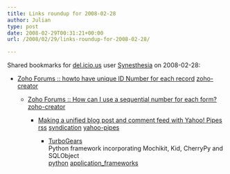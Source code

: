 ```yaml
---
title: Links roundup for 2008-02-28
author: Julian
type: post
date: 2008-02-29T00:31:21+00:00
url: /2008/02/29/links-roundup-for-2008-02-28/

---
```

Shared bookmarks for [del.icio.us][1] user [Synesthesia][2] on 2008-02-28:

  * [Zoho Forums :: howto have unique ID Number for each record][3] 
    [zoho-creator][4] </li> 
    
      * [Zoho Forums :: How can I use a sequential number for each form?][5] 
        [zoho-creator][4] </li> 
        
          * [Making a unified blog post and comment feed with Yahoo! Pipes][6] 
            [rss][7] [syndication][8] [yahoo-pipes][9] </li> 
            
              * [TurboGears][10]  
                Python framework incorporating Mochikit, Kid, CherryPy and SQLObject  
                [python][11] [application_frameworks][12] </ul>

 [1]: https://del.icio.us/
 [2]: https://del.icio.us/synesthesia
 [3]: https://forums.zoho.com/viewtopic.php?t=137460
 [4]: https://del.icio.us/synesthesia/zoho-creator
 [5]: https://forums.zoho.com/viewtopic.php?t=129118&highlight=autoincrement
 [6]: https://www.currybet.net/cbet_blog/2008/02/blog_comments_6.php
 [7]: https://del.icio.us/synesthesia/rss
 [8]: https://del.icio.us/synesthesia/syndication
 [9]: https://del.icio.us/synesthesia/yahoo-pipes
 [10]: https://www.turbogears.org/about
 [11]: https://del.icio.us/synesthesia/python
 [12]: https://del.icio.us/synesthesia/application_frameworks